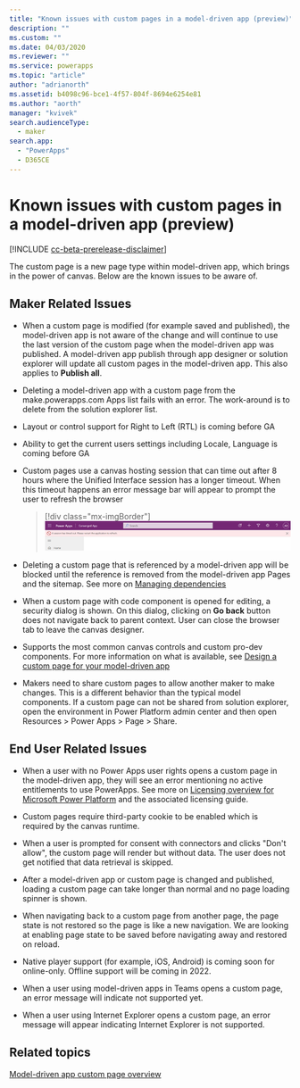 ```yaml
---
title: "Known issues with custom pages in a model-driven app (preview)"
description: "" 
ms.custom: ""
ms.date: 04/03/2020
ms.reviewer: ""
ms.service: powerapps
ms.topic: "article"
author: "adrianorth"
ms.assetid: b4098c96-bce1-4f57-804f-8694e6254e81
ms.author: "aorth"
manager: "kvivek"
search.audienceType: 
  - maker
search.app: 
  - "PowerApps"
  - D365CE
---
```

# Known issues with custom pages in a model-driven app (preview)

[!INCLUDE [cc-beta-prerelease-disclaimer](../../includes/cc-beta-prerelease-disclaimer.md)]

The custom page is a new page type within model-driven app, which brings in the power of canvas.  Below are the known issues to be aware of.

## Maker Related Issues

* When a custom page is modified (for example saved and published), the model-driven app is not aware of the change and will continue to use the last version of the custom page when the model-driven app was published.  A model-driven app publish through app designer or solution explorer will update all custom pages in the model-driven app. This also applies to **Publish all**.

* Deleting a model-driven app with a custom page from the make.powerapps.com Apps list fails with an error.  The work-around is to delete from the solution explorer list.

* Layout or control support for Right to Left (RTL) is coming before GA

* Ability to get the current users settings including Locale, Language is coming before GA

* Custom pages use a canvas hosting session that can time out after 8 hours where the Unified Interface session has a longer timeout.  When this timeout happens an error message bar will appear to prompt the user to refresh the browser

  > [!div class="mx-imgBorder"]
  > ![Custom page session timeout app message bar error](media/model-app-page-overview/page-session-timeout-app-message-error.png "Custom page session timeout app message bar error")

* Deleting a custom page that is referenced by a model-driven app will be blocked until the reference is removed from the model-driven app Pages and the sitemap. See more on [Managing dependencies](/power-platform/alm/removing-dependencies)

* When a custom page with code component is opened for editing, a security dialog is shown.  On this dialog, clicking on **Go back** button does not navigate back to parent context.  User can close the browser tab to leave the canvas designer.  

* Supports the most common canvas controls and custom pro-dev components. For more information on what is available, see [Design a custom page for your model-driven app](design-page-for-model-app.md)

* Makers need to share custom pages to allow another maker to make changes.  This is a different behavior than the typical model components.  If a custom page can not be shared from solution explorer, open the environment in Power Platform admin center and then open Resources > Power Apps > Page > Share.

## End User Related Issues

* When a user with no Power Apps user rights opens a custom page in the model-driven app, they will see an error mentioning no active entitlements to use PowerApps.  See more on [Licensing overview for Microsoft Power Platform](/power-platform/admin/pricing-billing-skus) and the associated licensing guide. 

* Custom pages require third-party cookie to be enabled which is required by the canvas runtime.

* When a user is prompted for consent with connectors and clicks "Don't allow", the custom page will render but without data.  The user does not get notified that data retrieval is skipped.

* After a model-driven app or custom page is changed and published, loading a custom page can take longer than normal and no page loading spinner is shown.

* When navigating back to a custom page from another page, the page state is not restored so the page is like a new navigation.  We are looking at enabling page state to be saved before navigating away and restored on reload.

* Native player support (for example, iOS, Android) is coming soon for online-only. Offline support will be coming in 2022.

* When a user using model-driven apps in Teams opens a custom page, an error message will indicate not supported yet.

* When a user using Internet Explorer opens a custom page, an error message will appear indicating Internet Explorer is not supported.

## Related topics

[Model-driven app custom page overview](model-app-page-overview.md)